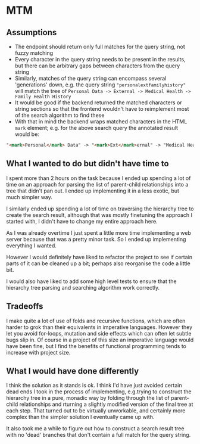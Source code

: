 # MTM

## Assumptions

- The endpoint should return only full matches for the query string, not fuzzy matching
- Every character in the query string needs to be present in the results, but there can be arbitrary gaps between characters from the query string
- Similarly, matches of the query string can encompass several 'generations' down, e.g. the query string `"personalextfamilyhistory"` will match the tree of `Personal Data -> External -> Medical Health -> Family Health History`
- It would be good if the backend returned the matched characters or string sections so that the frontend wouldn't have to reimplement most of the search algorithm to find these
- With that in mind the backend wraps matched characters in the HTML `mark` element; e.g. for the above search query the annotated result would be:

```html
"<mark>Personal</mark> Data" -> "<mark>Ext</mark>ernal" -> "Medical Health" -> "Health History" -> "<mark>Family</mark> <mark>H</mark>ealth H<mark>istory</mark>"
```


## What I wanted to do but didn't have time to

I spent more than 2 hours on the task because I ended up spending a lot of time on an approach for parsing the list of parent-child relationships into a tree that didn't pan out. I ended up implementing it in a less exotic, but much simpler way.

I similarly ended up spending a lot of time on traversing the hierarchy tree to create the search result, although that was mostly finetuning the approach I started with, I didn't have to change my entire approach here.

As I was already overtime I just spent a little more time implementing a web server because that was a pretty minor task. So I ended up implementing everything I wanted. 

However I would definitely have liked to refactor the project to see if certain parts of it can be cleaned up a bit; perhaps also reorganise the code a little bit.

I would also have liked to add some high level tests to ensure that the hierarchy tree parsing and searching algorithm work correctly.


## Tradeoffs

I make quite a lot of use of folds and recursive functions, which are often harder to grok than their equivalents in imperative languages. However they let you avoid for-loops, mutation and side effects which can often let subtle bugs slip in. Of course in a project of this size an imperative language would have been fine, but I find the benefits of functional programming tends to increase with project size.


## What I would have done differently

I think the solution as it stands is ok. I think I'd have just avoided certain dead ends I took in the process of implementing, e.g.trying to construct the hierarchy tree in a pure, monadic way by folding through the list of parent-child relationships and rturning a slightly modified version of the final tree at each step. That turned out to be virtually unworkable, and certainly more complex than the simpler solution I eventually came up with.

It also took me a while to figure out how to construct a search result tree with no 'dead' branches that don't contain a full match for the query string.

